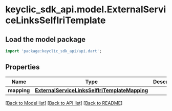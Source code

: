 # keyclic_sdk_api.model.ExternalServiceLinksSelfIriTemplate

## Load the model package
```dart
import 'package:keyclic_sdk_api/api.dart';
```

## Properties
Name | Type | Description | Notes
------------ | ------------- | ------------- | -------------
**mapping** | [**ExternalServiceLinksSelfIriTemplateMapping**](ExternalServiceLinksSelfIriTemplateMapping.md) |  | [optional] 

[[Back to Model list]](../README.md#documentation-for-models) [[Back to API list]](../README.md#documentation-for-api-endpoints) [[Back to README]](../README.md)


